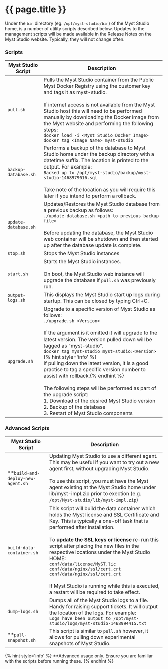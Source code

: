 # {{ page.title }}

<!-- toc -->

Under the `bin` directory (eg. `/opt/myst-studio/bin`) of the Myst Studio home, is a number of utility scripts described below. Updates to the management scripts will be made available in the Release Notes on the Myst Studio website. Typically, they will not change often.

### Scripts
| Myst Studio Script | Description |
|---|---|
| `pull.sh` | Pulls the Myst Studio container from the Public Myst Docker Registry using the customer key and tags it as myst-studio.<br><br>If internet access is not available from the Myst Studio host this will need to be performed manually by downloading the Docker image from the Myst website and performing the following steps:<br>`docker load -i <Myst Studio Docker Image>`<br>`docker tag <Image Name> myst-studio` |
| `backup-database.sh` | Performs a backup of the database to Myst Studio home under the backup directory with a datetime suffix. The location is printed to the output. For example:<br>`Backed up to /opt/myst-studio/backup/myst-studio-1468979016.sql`<br><br>Take note of the location as you will require this later if you intend to perform a rollback. |
| `update-database.sh` | Updates/Restores the Myst Studio database from a previous backup as follows:<br>`./update-database.sh <path to previous backup file>`<br><br>Before updating the database, the Myst Studio web container will be shutdown and then started up after the database update is complete. |
| `stop.sh`	| Stops the Myst Studio instances |
| `start.sh`	| Starts the Myst Studio instances.<br><br>On boot, the Myst Studio web instance will upgrade the database if `pull.sh` was previously run. |
| `output-logs.sh` | This displays the Myst Studio start up logs during startup.  This can be closed by typing Ctrl+C. |
| `upgrade.sh` | Upgrade to a specific version of Myst Studio as follows:<br>`./upgrade.sh <Version>`<br><br>If the <Version> argument is it omitted it will upgrade to the latest version. The version pulled down will be tagged as "myst-studio".<br>`docker tag myst-studio myst-studio:<Version>`<br>{% hint style='info' %}<br>If pulling down the latest version, it is a good practise to tag a specific version number to assist with rollback.{% endhint %}<br><br>The following steps will be performed as part of the upgrade script:<br>1. Download of the desired Myst Studio version<br>2. Backup of the database<br>3. Restart of Myst Studio components |

### Advanced Scripts
| Myst Studio Script | Description |
|---|---|
| **`build-and-deploy-new-agent.sh` | Updating Myst Studio to use a different agent. This may be useful if you want to try out a new agent first, without upgrading Myst Studio.<br><br>To use this script, you must have the Myst agent existing at the Myst Studio home under lib/myst-impl.zip prior to exection (e.g. `/opt/Myst-studio/lib/myst-impl.zip`) |
| `build-data-container.sh` | This script will build the data container which holds the Myst license and SSL Certificate and Key. This is typically a one-off task that is performed after installation.<br><br>To **update the SSL keys or license** re-run this script after placing the new files in the respective locations under the Myst Studio HOME: <br>`conf/data/license/MyST.lic`<br>`conf/data/nginx/ssl/cert.crt`<br>`conf/data/nginx/ssl/cert.crt`<br><br>If Myst Studio is running while this is executed, a restart will be required to take effect. |
| `dump-logs.sh` | Dumps all of the Myst Studio logs to a file. Handy for raising support tickets. It will output the location of the logs. For example:<br>`Logs have been output to /opt/myst-studio/logs/myst-studio-1468994415.txt` |
| **`pull-snapshot.sh` | This script is similar to `pull.sh` however, it allows for pulling down experimental snapshots of Myst Studio. |

{% hint style='info' %}
**Advanced usage only. Ensure you are familiar with the scripts before running these.
{% endhint %}


